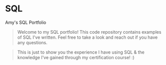 # SQL
Amy's SQL Portfolio
>Welcome to my SQL portfolio! This code repository contains examples of SQL I've written. Feel free to take a look and reach out if you have any questions.

>This is just to show you the experience I have using SQL & the knowledge I've gained through my certification course! :) 
